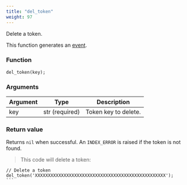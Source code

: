 ```yaml
---
title: "del_token"
weight: 97
---
```


Delete a token.

This function generates an [event](../../events).

### Function
`del_token(key);`

### Arguments
Argument | Type | Description
-------- | ---- | -----------
key | str (required) | Token key to delete.

### Return value
Returns `nil` when successful. An `INDEX_ERROR` is raised if the token is not found.

> This code will delete a token:

``````thingsdb,syntax_only,@t
// Delete a token
del_token('XXXXXXXXXXXXXXXXXXXXXXXXXXXXXXXXXXXXXXXXXXXXXXXXXX');
```
